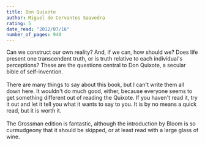 ```yaml
---
title: Don Quixote
author: Miguel de Cervantes Saavedra
rating: 5
date_read: "2012/07/16"
number_of_pages: 940
---
```


Can we construct our own reality? And, if we can, how should we? Does life present one transcendent truth, or is truth relative to each individual's perceptions? These are the questions central to Don Quixote, a secular bible of self-invention.<br/><br/>There are many things to say about this book, but I can't write them all down here. It wouldn't do much good, either, because everyone seems to get something different out of reading the Quixote. If you haven't read it, try it out and let it tell you what it wants to say to you. It is by no means a quick read, but it is worth it.<br/><br/>The Grossman edition is fantastic, although the introduction by Bloom is so curmudgeony that it should be skipped, or at least read with a large glass of wine.